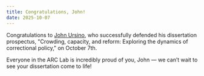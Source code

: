 ```yaml
---
title: Congratulations, John!
date: 2025-10-07
---
```


Congratulations to [John Ursino](https://arcorrectionslab.org/author/john-ursino/), who successfully defended his dissertation prospectus, "Crowding, capacity, and reform: Exploring the dynamics of correctional policy," on October 7th.

Everyone in the ARC Lab is incredibly proud of you, John — we can’t wait to see your dissertation come to life!

<!--more-->
